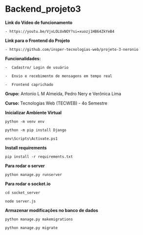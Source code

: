 # Backend_projeto3

**Link do Vídeo de funcionamento**

    - https://youtu.be/VjxLOLUxNOY?si=xuozj1HB64ZkYeB4


**Link para o Frontend do Projeto**

    - https://github.com/insper-tecnologias-web/projeto-3-neronio


**Funcionalidades:**

    -  Cadastro/ Login de usuário

    -  Envio e recebimento de mensagens em tempo real

    -  Frontend caprichado
    

**Grupo:** Antonio L M Almeida, Pedro Nery e Verônica Lima


**Curso:** Tecnologias Web (TECWEB) - 4o Semestre


**Inicializar Ambiente Virtual**

    python -m venv env

    python -m pip install Django

    env\Scripts\Activate.ps1


**Install requirements**

    pip install -r requirements.txt


**Para rodar o server**

    python manage.py runserver


**Para rodar o socket.io**

    cd socket_server

    node server.js


**Armazenar modificações no banco de dados**

    python manage.py makemigrations

    python manage.py migrate

